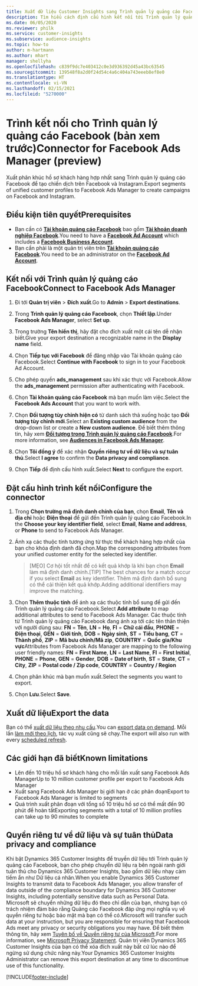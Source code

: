 ```yaml
---
title: Xuất dữ liệu Customer Insights sang Trình quản lý quảng cáo Facebook
description: Tìm hiểu cách định cấu hình kết nối tới Trình quản lý quảng cáo Facebook.
ms.date: 06/05/2020
ms.reviewer: philk
ms.service: customer-insights
ms.subservice: audience-insights
ms.topic: how-to
author: m-hartmann
ms.author: mhart
manager: shellyha
ms.openlocfilehash: c839f9dc7e403412c0e3d936392d45a43bc63545
ms.sourcegitcommit: 139548f8a2d0f24d54c4a6c404a743eeeb8ef8e0
ms.translationtype: HT
ms.contentlocale: vi-VN
ms.lasthandoff: 02/15/2021
ms.locfileid: "5270000"
---
```

# <a name="connector-for-facebook-ads-manager-preview"></a><span data-ttu-id="53bdb-103">Trình kết nối cho Trình quản lý quảng cáo Facebook (bản xem trước)</span><span class="sxs-lookup"><span data-stu-id="53bdb-103">Connector for Facebook Ads Manager (preview)</span></span>

<span data-ttu-id="53bdb-104">Xuất phân khúc hồ sơ khách hàng hợp nhất sang Trình quản lý quảng cáo Facebook để tạo chiến dịch trên Facebook và Instagram.</span><span class="sxs-lookup"><span data-stu-id="53bdb-104">Export segments of unified customer profiles to Facebook Ads Manager to create campaigns on Facebook and Instagram.</span></span>

## <a name="prerequisites"></a><span data-ttu-id="53bdb-105">Điều kiện tiên quyết</span><span class="sxs-lookup"><span data-stu-id="53bdb-105">Prerequisites</span></span>

- <span data-ttu-id="53bdb-106">Bạn cần có [**Tài khoản quảng cáo Facebook**](https://www.facebook.com/business/learn/lessons/step-by-step-ads-manager-account) bao gồm [**Tài khoản doanh nghiệp Facebook**](https://business.facebook.com/).</span><span class="sxs-lookup"><span data-stu-id="53bdb-106">You need to have a [**Facebook Ad Account**](https://www.facebook.com/business/learn/lessons/step-by-step-ads-manager-account) which includes a [**Facebook Business Account**](https://business.facebook.com/).</span></span>
- <span data-ttu-id="53bdb-107">Bạn cần phải là một quản trị viên trên [**Tài khoản quảng cáo Facebook**](https://www.facebook.com/business/learn/lessons/step-by-step-ads-manager-account).</span><span class="sxs-lookup"><span data-stu-id="53bdb-107">You need to be an administrator on the [**Facebook Ad Account**](https://www.facebook.com/business/learn/lessons/step-by-step-ads-manager-account).</span></span>

## <a name="connect-to-facebook-ads-manager"></a><span data-ttu-id="53bdb-108">Kết nối với Trình quản lý quảng cáo Facebook</span><span class="sxs-lookup"><span data-stu-id="53bdb-108">Connect to Facebook Ads Manager</span></span>

1. <span data-ttu-id="53bdb-109">Đi tới **Quản trị viên** > **Đích xuất**.</span><span class="sxs-lookup"><span data-stu-id="53bdb-109">Go to **Admin** > **Export destinations**.</span></span>

1. <span data-ttu-id="53bdb-110">Trong **Trình quản lý quảng cáo Facebook**, chọn **Thiết lập**.</span><span class="sxs-lookup"><span data-stu-id="53bdb-110">Under **Facebook Ads Manager**, select **Set up**.</span></span>

1. <span data-ttu-id="53bdb-111">Trong trường **Tên hiển thị**, hãy đặt cho đích xuất một cái tên dễ nhận biết.</span><span class="sxs-lookup"><span data-stu-id="53bdb-111">Give your export destination a recognizable name in the **Display name** field.</span></span>

1. <span data-ttu-id="53bdb-112">Chọn **Tiếp tục với Facebook** để đăng nhập vào Tài khoản quảng cáo Facebook.</span><span class="sxs-lookup"><span data-stu-id="53bdb-112">Select **Continue with Facebook** to sign in to your Facebook Ad Account.</span></span>

1. <span data-ttu-id="53bdb-113">Cho phép quyền **ads_management** sau khi xác thực với Facebook.</span><span class="sxs-lookup"><span data-stu-id="53bdb-113">Allow the **ads_management** permission after authenticating with Facebook.</span></span>

1. <span data-ttu-id="53bdb-114">Chọn **Tài khoản quảng cáo Facebook** mà bạn muốn làm việc.</span><span class="sxs-lookup"><span data-stu-id="53bdb-114">Select the **Facebook Ads Account** that you want to work with.</span></span>

1. <span data-ttu-id="53bdb-115">Chọn **Đối tượng tùy chỉnh hiện có** từ danh sách thả xuống hoặc tạo **Đối tượng tùy chỉnh mới**.</span><span class="sxs-lookup"><span data-stu-id="53bdb-115">Select an **Existing custom audience** from the drop-down list or create a **New custom audience**.</span></span> <span data-ttu-id="53bdb-116">Để biết thêm thông tin, hãy xem [**Đối tượng trong Trình quản lý quảng cáo Facebook**](https://www.facebook.com/business/help/744354708981227?id=2469097953376494).</span><span class="sxs-lookup"><span data-stu-id="53bdb-116">For more information, see [**Audiences in Facebook Ads Manager**](https://www.facebook.com/business/help/744354708981227?id=2469097953376494).</span></span>

1. <span data-ttu-id="53bdb-117">Chọn **Tôi đồng ý** để xác nhận **Quyền riêng tư về dữ liệu và sự tuân thủ**.</span><span class="sxs-lookup"><span data-stu-id="53bdb-117">Select **I agree** to confirm the **Data privacy and compliance**.</span></span>

1. <span data-ttu-id="53bdb-118">Chọn **Tiếp** để định cấu hình xuất.</span><span class="sxs-lookup"><span data-stu-id="53bdb-118">Select **Next** to configure the export.</span></span>

## <a name="configure-the-connector"></a><span data-ttu-id="53bdb-119">Đặt cấu hình trình kết nối</span><span class="sxs-lookup"><span data-stu-id="53bdb-119">Configure the connector</span></span>

1. <span data-ttu-id="53bdb-120">Trong **Chọn trường mã định danh chính của bạn**, chọn **Email**, **Tên và địa chỉ** hoặc **Điện thoại** để gửi đến Trình quản lý quảng cáo Facebook.</span><span class="sxs-lookup"><span data-stu-id="53bdb-120">In the **Choose your key identifier field**, select **Email**, **Name and address**, or **Phone** to send to Facebook Ads Manager.</span></span>

1. <span data-ttu-id="53bdb-121">Ánh xạ các thuộc tính tương ứng từ thực thể khách hàng hợp nhất của bạn cho khóa định danh đã chọn.</span><span class="sxs-lookup"><span data-stu-id="53bdb-121">Map the corresponding attributes from your unified customer entity for the selected key identifier.</span></span>
   > <span data-ttu-id="53bdb-122">[MẸO] Cơ hội tốt nhất để có kết quả khớp là khi bạn chọn **Email** làm mã định danh chính.</span><span class="sxs-lookup"><span data-stu-id="53bdb-122">[TIP] The best chances for a match occur if you select **Email** as key identifier.</span></span> <span data-ttu-id="53bdb-123">Thêm mã định danh bổ sung có thể cải thiện kết quả khớp.</span><span class="sxs-lookup"><span data-stu-id="53bdb-123">Adding additional identifiers may improve the matching.</span></span>

1. <span data-ttu-id="53bdb-124">Chọn **Thêm thuộc tính** để ánh xạ các thuộc tính bổ sung để gửi đến Trình quản lý quảng cáo Facebook.</span><span class="sxs-lookup"><span data-stu-id="53bdb-124">Select **Add attribute** to map additional attributes to send to Facebook Ads Manager.</span></span> <span data-ttu-id="53bdb-125">Các thuộc tính từ Trình quản lý quảng cáo Facebook đang ánh xạ tới các tên thân thiện với người dùng sau: **FN** = **Tên**, **LN** = **Họ**, **FI** = **Chữ cái đầu**, **PHONE** = **Điện thoại**, **GEN** = **Giới tính**, **DOB** = **Ngày sinh**, **ST** = **Tiểu bang**, **CT** = **Thành phố**, **ZIP** = **Mã bưu chính/Mã zip**, **COUNTRY** = **Quốc gia/Khu vực**</span><span class="sxs-lookup"><span data-stu-id="53bdb-125">Attributes from Facebook Ads Manager are mapping to the following user friendly names: **FN** = **First Name**, **LN** = **Last Name**, **FI** = **First Initial**, **PHONE** = **Phone**, **GEN** = **Gender**, **DOB** = **Date of birth**, **ST** = **State**, **CT** = **City**, **ZIP** = **Postal code / Zip code**, **COUNTRY** = **Country / Region**</span></span>

1. <span data-ttu-id="53bdb-126">Chọn phân khúc mà bạn muốn xuất.</span><span class="sxs-lookup"><span data-stu-id="53bdb-126">Select the segments you want to export.</span></span>

1. <span data-ttu-id="53bdb-127">Chọn **Lưu**.</span><span class="sxs-lookup"><span data-stu-id="53bdb-127">Select **Save**.</span></span>

## <a name="export-the-data"></a><span data-ttu-id="53bdb-128">Xuất dữ liệu</span><span class="sxs-lookup"><span data-stu-id="53bdb-128">Export the data</span></span>

<span data-ttu-id="53bdb-129">Bạn có thể [xuất dữ liệu theo nhu cầu](export-destinations.md).</span><span class="sxs-lookup"><span data-stu-id="53bdb-129">You can [export data on demand](export-destinations.md).</span></span> <span data-ttu-id="53bdb-130">Mỗi lần [làm mới theo lịch](system.md#schedule-tab), tác vụ xuất cũng sẽ chạy.</span><span class="sxs-lookup"><span data-stu-id="53bdb-130">The export will also run with every [scheduled refresh](system.md#schedule-tab).</span></span>

## <a name="known-limitations"></a><span data-ttu-id="53bdb-131">Các giới hạn đã biết</span><span class="sxs-lookup"><span data-stu-id="53bdb-131">Known limitations</span></span>

- <span data-ttu-id="53bdb-132">Lên đến 10 triệu hồ sơ khách hàng cho mỗi lần xuất sang Facebook Ads Manager</span><span class="sxs-lookup"><span data-stu-id="53bdb-132">Up to 10 million customer profile per export to Facebook Ads Manager</span></span> 
- <span data-ttu-id="53bdb-133">Xuất sang Facebook Ads Manager bị giới hạn ở các phân đoạn</span><span class="sxs-lookup"><span data-stu-id="53bdb-133">Export to Facebook Ads Manager is limited to segments</span></span>
- <span data-ttu-id="53bdb-134">Quá trình xuất phân đoạn với tổng số 10 triệu hồ sơ có thể mất đến 90 phút để hoàn tất</span><span class="sxs-lookup"><span data-stu-id="53bdb-134">Exporting segments with a total of 10 million profiles can take up to 90 minutes to complete</span></span>

## <a name="data-privacy-and-compliance"></a><span data-ttu-id="53bdb-135">Quyền riêng tư về dữ liệu và sự tuân thủ</span><span class="sxs-lookup"><span data-stu-id="53bdb-135">Data privacy and compliance</span></span>

<span data-ttu-id="53bdb-136">Khi bật Dynamics 365 Customer Insights để truyền dữ liệu tới Trình quản lý quảng cáo Facebook, bạn cho phép chuyển dữ liệu ra bên ngoài ranh giới tuân thủ cho Dynamics 365 Customer Insights, bao gồm dữ liệu nhạy cảm tiềm ẩn như Dữ liệu cá nhân.</span><span class="sxs-lookup"><span data-stu-id="53bdb-136">When you enable Dynamics 365 Customer Insights to transmit data to Facebook Ads Manager, you allow transfer of data outside of the compliance boundary for Dynamics 365 Customer Insights, including potentially sensitive data such as Personal Data.</span></span> <span data-ttu-id="53bdb-137">Microsoft sẽ chuyển những dữ liệu đó theo chỉ dẫn của bạn, nhưng bạn có trách nhiệm đảm bảo rằng Quảng cáo Facebook đáp ứng mọi nghĩa vụ về quyền riêng tư hoặc bảo mật mà bạn có thể có.</span><span class="sxs-lookup"><span data-stu-id="53bdb-137">Microsoft will transfer such data at your instruction, but you are responsible for ensuring that Facebook Ads meet any privacy or security obligations you may have.</span></span> <span data-ttu-id="53bdb-138">Để biết thêm thông tin, hãy xem [Tuyên bố về Quyền riêng tư của Microsoft](https://go.microsoft.com/fwlink/?linkid=396732).</span><span class="sxs-lookup"><span data-stu-id="53bdb-138">For more information, see [Microsoft Privacy Statement](https://go.microsoft.com/fwlink/?linkid=396732).</span></span>
<span data-ttu-id="53bdb-139">Quản trị viên Dynamics 365 Customer Insights của bạn có thể xóa đích xuất này bất cứ lúc nào để ngừng sử dụng chức năng này.</span><span class="sxs-lookup"><span data-stu-id="53bdb-139">Your Dynamics 365 Customer Insights Administrator can remove this export destination at any time to discontinue use of this functionality.</span></span>


[!INCLUDE[footer-include](../includes/footer-banner.md)]